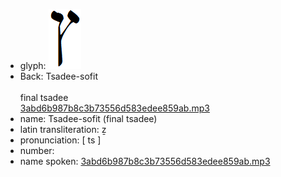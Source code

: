 - glyph: ![ab94caf63ba63855e8fc4c327881ada6.png](./73.png)
- Back: Tsadee-sofit<br /><br />final tsadee<br />[3abd6b987b8c3b73556d583edee859ab.mp3](./22.mp3)
- name: Tsadee-sofit (final tsadee)<br />
- latin transliteration: ẕ
- pronunciation: [ ts ]
- number: 
- name spoken: [3abd6b987b8c3b73556d583edee859ab.mp3](./22.mp3)